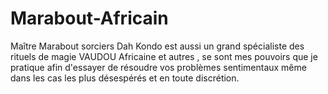 # Marabout-Africain
Maître Marabout sorciers Dah Kondo est aussi un grand spécialiste des rituels de magie VAUDOU Africaine et autres , se sont mes pouvoirs que je pratique afin d'essayer de résoudre vos problèmes sentimentaux même dans les cas les plus désespérés et en toute discrétion.
